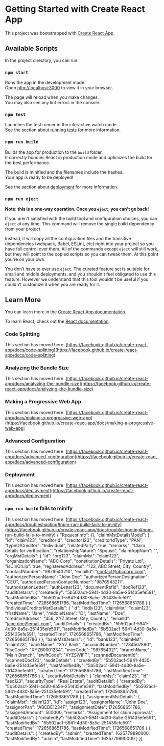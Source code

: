 # Getting Started with Create React App

This project was bootstrapped with [Create React App](https://github.com/facebook/create-react-app).

## Available Scripts

In the project directory, you can run:

### `npm start`

Runs the app in the development mode.\
Open [http://localhost:3000](http://localhost:3000) to view it in your browser.

The page will reload when you make changes.\
You may also see any lint errors in the console.

### `npm test`

Launches the test runner in the interactive watch mode.\
See the section about [running tests](https://facebook.github.io/create-react-app/docs/running-tests) for more information.

### `npm run build`

Builds the app for production to the `build` folder.\
It correctly bundles React in production mode and optimizes the build for the best performance.

The build is minified and the filenames include the hashes.\
Your app is ready to be deployed!

See the section about [deployment](https://facebook.github.io/create-react-app/docs/deployment) for more information.

### `npm run eject`

**Note: this is a one-way operation. Once you `eject`, you can't go back!**

If you aren't satisfied with the build tool and configuration choices, you can `eject` at any time. This command will remove the single build dependency from your project.

Instead, it will copy all the configuration files and the transitive dependencies (webpack, Babel, ESLint, etc) right into your project so you have full control over them. All of the commands except `eject` will still work, but they will point to the copied scripts so you can tweak them. At this point you're on your own.

You don't have to ever use `eject`. The curated feature set is suitable for small and middle deployments, and you shouldn't feel obligated to use this feature. However we understand that this tool wouldn't be useful if you couldn't customize it when you are ready for it.

## Learn More

You can learn more in the [Create React App documentation](https://facebook.github.io/create-react-app/docs/getting-started).

To learn React, check out the [React documentation](https://reactjs.org/).

### Code Splitting

This section has moved here: [https://facebook.github.io/create-react-app/docs/code-splitting](https://facebook.github.io/create-react-app/docs/code-splitting)

### Analyzing the Bundle Size

This section has moved here: [https://facebook.github.io/create-react-app/docs/analyzing-the-bundle-size](https://facebook.github.io/create-react-app/docs/analyzing-the-bundle-size)

### Making a Progressive Web App

This section has moved here: [https://facebook.github.io/create-react-app/docs/making-a-progressive-web-app](https://facebook.github.io/create-react-app/docs/making-a-progressive-web-app)

### Advanced Configuration

This section has moved here: [https://facebook.github.io/create-react-app/docs/advanced-configuration](https://facebook.github.io/create-react-app/docs/advanced-configuration)

### Deployment

This section has moved here: [https://facebook.github.io/create-react-app/docs/deployment](https://facebook.github.io/create-react-app/docs/deployment)

### `npm run build` fails to minify

This section has moved here: [https://facebook.github.io/create-react-app/docs/troubleshooting#npm-run-build-fails-to-minify](https://facebook.github.io/create-react-app/docs/troubleshooting#npm-run-build-fails-to-minify)
{    "RequestInfo": {},    "claimMstDetailsModel": {        "id": "claim123",        "creditorId": "creditor123",        "creditorIdType": "PAN",        "typeOfCreditor": "Individual",        "relatedParty": true,        "remarks": "Claim details for verification.",        "relationshipNature": "Spouse",        "claimAppNum": "",                "orgMstDetails": {            "id": "org123",            "claimMst": "claim123",            "organizationName": "ABC Corp",            "constitutionDetails": "Private Ltd",            "isCinOrLlp": true,            "registeredAddress": "123, ABC Street, City, Country",            "contactNumber": "9876543210",            "emailId": "contact@abccorp.com",            "authorizedPersonName": "John Doe",            "authorizedPersonDesignation": "CEO",            "authorizedPersonContactNumber": "9876543211",            "authorizationLetter": "authLetter123",            "documentRefId": "docRef123",            "auditDetails": {                "createdBy": "5b502ac1-5941-4d30-8a5e-251435efe591",                "lastModifiedBy": "5b502ac1-5941-4d30-8a5e-251435efe591",                "createdTime": 1726568651786,                "lastModifiedTime": 1726568651786            }        },        "individualCreditorMstDetails": {            "id": "indiv123",            "claimMst": "claim123",            "firstName": "Jane",            "middleName": "D",            "lastName": "Doe",            "creditorAddress": "456, XYZ Street, City, Country",            "emailId": "jane.doe@email.com",            "auditDetails": {                "createdBy": "5b502ac1-5941-4d30-8a5e-251435efe591",                "lastModifiedBy": "5b502ac1-5941-4d30-8a5e-251435efe591",                "createdTime": 1726568651786,                "lastModifiedTime": 1726568651786            }        },        "bankMstDetails": {            "id": "bank123",            "claimMst": "claim123",            "bankName": "XYZ Bank",            "accountNumber": "1234567890",            "ifscCode": "XYZB0001234",            "micrCode": "987654321",            "branchName": "Main Branch",            "swiftCode": "XYZSWIFT",            "scannedDocumentId": "scannedDoc123",            "auditDetails": {                "createdBy": "5b502ac1-5941-4d30-8a5e-251435efe591",                "lastModifiedBy": "5b502ac1-5941-4d30-8a5e-251435efe591",                "createdTime": 1726568651786,                "lastModifiedTime": 1726568651786            }        },        "securityMstDetails": {            "claimMst": "claim123",            "id": "sec123",            "securityType": "Real Estate",            "auditDetails": {                "createdBy": "5b502ac1-5941-4d30-8a5e-251435efe591",                "lastModifiedBy": "5b502ac1-5941-4d30-8a5e-251435efe591",                "createdTime": 1726568651786,                "lastModifiedTime": 1726568651786            }        },        "assignmentMstDetails": {            "claimMst": "claim123",            "id": "assign123",            "assignorName": "John Doe",            "assignorPan": "ABCDE1234F",            "assignmentDate": 1726568651786,            "assignedAmount": 500000,            "remarks": "Assignment for claim approval.",            "auditDetails": {                "createdBy": "5b502ac1-5941-4d30-8a5e-251435efe591",                "lastModifiedBy": "5b502ac1-5941-4d30-8a5e-251435efe591",                "createdTime": 1726568651786,                "lastModifiedTime": 1726568651786            }        },        "auditDetails": {            "createdBy": "admin",            "createdTime": 1625779890000,            "lastModifiedBy": "admin",            "lastModifiedTime": 1625779890000        }    }} 
